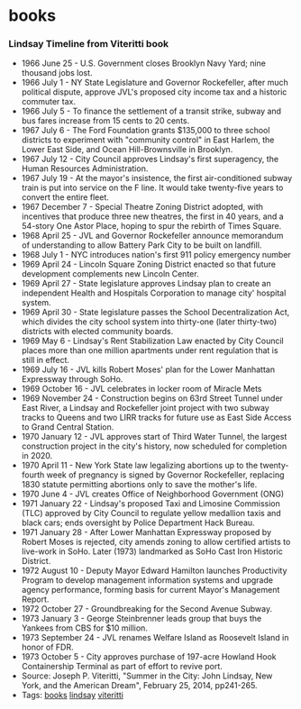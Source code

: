 # books
### Lindsay Timeline from Viteritti book
- 1966 June 25 - U.S. Government closes Brooklyn Navy Yard; nine thousand jobs lost.
- 1966 July 1 - NY State Legislature and Governor Rockefeller, after much political dispute, approve JVL's proposed city income tax and a historic commuter tax.
- 1966 July 5 - To finance the settlement of a transit strike, subway and bus fares increase from 15 cents to 20 cents.
- 1967 July 6 - The Ford Foundation grants $135,000 to three school districts to experiment with "community control" in East Harlem, the Lower East Side, and Ocean Hill-Brownsville in Brooklyn.
- 1967 July 12 - City Council approves Lindsay's first superagency, the Human Resources Administration.
- 1967 July 19 - At the mayor's insistence, the first air-conditioned subway train is put into service on the F line. It would take twenty-five years to convert the entire fleet.
- 1967 December 7 - Special Theatre Zoning District adopted, with incentives that produce three new theatres, the first in 40 years, and a 54-story One Astor Place, hoping to spur the rebirth of Times Square.
- 1968 April 25 - JVL and Governor Rockefeller announce memorandum of understanding to allow Battery Park City to be built on landfill.
- 1968 July 1 - NYC introduces nation's first 911 policy emergency number
- 1969 April 24 - Lincoln Square Zoning District enacted so that future development complements new Lincoln Center.
- 1969 April 27 - State legislature approves Lindsay plan to create an independent Health and Hospitals Corporation to manage city' hospital system.
- 1969 April 30 - State legislature passes the School Decentralization Act, which divides the city school system into thirty-one (later thirty-two) districts with elected community boards.
- 1969 May 6 - Lindsay's Rent Stabilization Law enacted by City Council places more than one million apartments under rent regulation that is still in effect.
- 1969 July 16 - JVL kills Robert Moses' plan for the Lower Manhattan Expressway through SoHo.
- 1969 October 16 - JVL celebrates in locker room of Miracle Mets
- 1969 November 24 - Construction begins on 63rd Street Tunnel under East River, a Lindsay and Rockefeller joint project with two subway tracks to Queens and two LIRR tracks for future use as East Side Access to Grand Central Station.
- 1970 January 12 - JVL approves start of Third Water Tunnel, the largest construction project in the city's history, now scheduled for completion in 2020.
- 1970 April 11 - New York State law legalizing abortions up to the twenty-fourth week of pregnancy is signed by Governor Rockefeller, replacing 1830 statute permitting abortions only to save the mother's life.
- 1970 June 4 - JVL creates Office of Neighborhood Government (ONG)
- 1971 January 22 - Lindsay's proposed Taxi and Limosine Commission (TLC) approved by City Council to regulate yellow medallion taxis and black cars; ends oversight by Police Department Hack Bureau.
- 1971 January 28 - After Lower Manhattan Expressway proposed by Robert Moses is rejected, city amends zoning to allow certified artists to live-work in SoHo. Later (1973) landmarked as SoHo Cast Iron Historic District.
- 1972 August 10 - Deputy Mayor Edward Hamilton launches Productivity Program to develop management information systems and upgrade agency performance, forming basis for current Mayor's Management Report.
- 1972 October 27 - Groundbreaking for the Second Avenue Subway.
- 1973 January 3 - George Steinbrenner leads group that buys the Yankees from CBS for $10 million.
- 1973 September 24 - JVL renames Welfare Island as Roosevelt Island in honor of FDR.
- 1973 October 5 - City approves purchase of 197-acre Howland Hook Containership Terminal as part of effort to revive port.
- Source: Joseph P. Viteritti, "Summer in the City: John Lindsay, New York, and the American Dream", February 25, 2014, pp241-265.
- Tags: [books](../tags/books.md) [lindsay](../tags/lindsay.md) [viteritti](../tags/viteritti.md)

